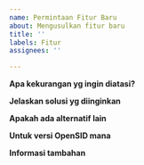```yaml
---
name: Permintaan Fitur Baru
about: Mengusulkan fitur baru
title: ''
labels: Fitur
assignees: ''

---
```


**Apa kekurangan yg ingin diatasi?**
<!--
Beri keterangan singkat dan jelas mengapa fitur ini diperlukan. 
-->


**Jelaskan solusi yg diinginkan**
<!--
Beri keterangan singkat dan jelas mengenai fitur yg diinginkan.
Beri acuan peraturan yg mendasari fitur ini, kalau ada.
Lampirkan contoh laporan dan tampakan layar yg diinginkan. 
-->



**Apakah ada alternatif lain**
<!--
Beri keterangan singkat dan jelas solusi lain yg telah anda pertimbangkan untuk kebutuhan ini.
-->




**Untuk versi OpenSID mana**
<!--
Fitur ini diusulkan untuk versi Rilis Umum (mis. v21.03) atau Rilis Premium (mis v21.03-premium) yg mana?
-->



**Informasi tambahan**
<!--
Beri informasi lainnya yg dapat membantu menjelaskan permintaan ini.
-->
